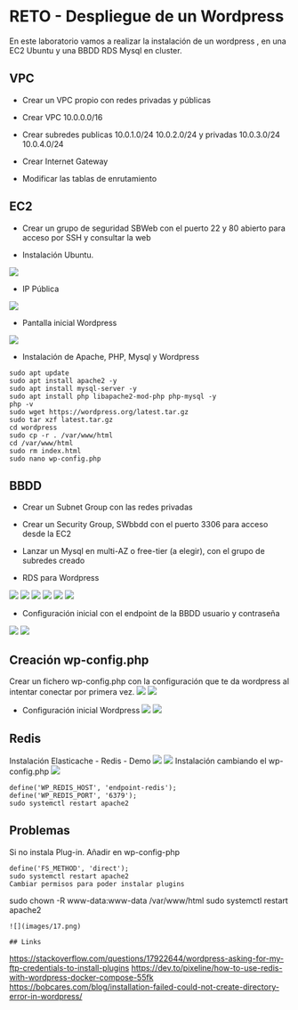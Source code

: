 # RETO - Despliegue de un Wordpress

En este laboratorio vamos a realizar la instalación de un wordpress , en una EC2 Ubuntu y una BBDD RDS Mysql en cluster.

## VPC

* Crear un VPC propio con redes privadas y públicas

* Crear VPC 10.0.0.0/16

* Crear subredes publicas 10.0.1.0/24 10.0.2.0/24 y privadas 10.0.3.0/24 10.0.4.0/24

* Crear Internet Gateway

* Modificar las tablas de enrutamiento


## EC2
* Crear un grupo de seguridad SBWeb con el puerto 22 y 80 abierto para acceso por SSH y consultar la web
  
* Instalación Ubuntu. 

![](images/01.png)

* IP Pública

![](images/02.png)

* Pantalla inicial Wordpress

![](images/03.png)



* Instalación de Apache, PHP, Mysql y Wordpress

```
sudo apt update
sudo apt install apache2 -y
sudo apt install mysql-server -y
sudo apt install php libapache2-mod-php php-mysql -y
php -v
sudo wget https://wordpress.org/latest.tar.gz
sudo tar xzf latest.tar.gz
cd wordpress
sudo cp -r . /var/www/html
cd /var/www/html
sudo rm index.html
sudo nano wp-config.php
```



## BBDD

* Crear un Subnet Group con las redes privadas

* Crear un Security Group, SWbbdd con el puerto 3306 para acceso desde la EC2

* Lanzar un Mysql en multi-AZ o free-tier (a elegir),  con el grupo de subredes creado

* RDS para Wordpress

![](images/04.png)
![](images/05.png)
![](images/06.png)
![](images/07.png)
![](images/08.png)
![](images/09.png)


* Configuración inicial con el endpoint de la BBDD usuario y contraseña

![](images/10.png)
![](images/11.png)


## Creación wp-config.php
Crear un fichero wp-config.php con la configuración que te da wordpress al intentar conectar por primera vez.
![](images/12.png)
![](images/13.png)

* Configuración inicial Wordpress
![](images/14.png)
![](images/15.png)


## Redis
Instalación Elasticache - Redis - Demo
![](images/19.png)
![](images/18.png)
Instalación cambiando el wp-config.php
![](images/16.png)

```
define('WP_REDIS_HOST', 'endpoint-redis');
define('WP_REDIS_PORT', '6379');
sudo systemctl restart apache2
```

## Problemas
Si no instala Plug-in. Añadir en wp-config-php
```
define('FS_METHOD', 'direct');
sudo systemctl restart apache2
Cambiar permisos para poder instalar plugins

```
sudo chown -R www-data:www-data /var/www/html
sudo systemctl restart apache2
```
![](images/17.png)

## Links
```
https://stackoverflow.com/questions/17922644/wordpress-asking-for-my-ftp-credentials-to-install-plugins
https://dev.to/pixeline/how-to-use-redis-with-wordpress-docker-compose-55fk
https://bobcares.com/blog/installation-failed-could-not-create-directory-error-in-wordpress/
```

